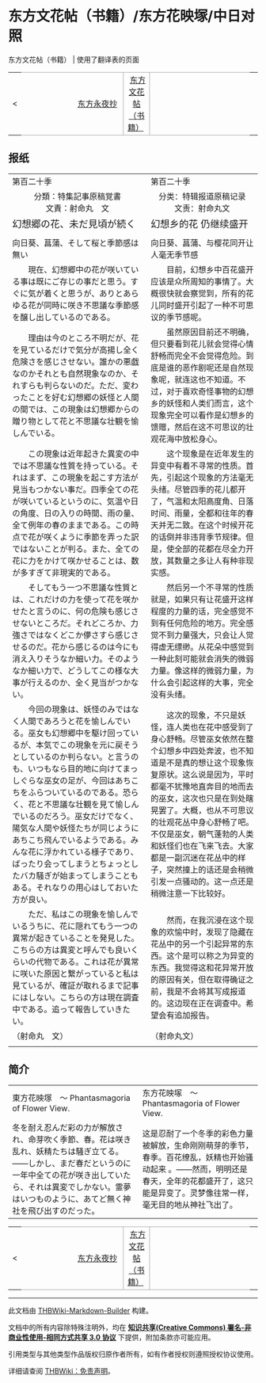 # 东方文花帖（书籍）/东方花映塚/中日对照

<!-- source html: G:\repos\THBWiki-Markdown-Builder\THBWikiMarkdown\Temp\main\2\2d\ns0%3A%E4%B8%9C%E6%96%B9%E6%96%87%E8%8A%B1%E5%B8%96%EF%BC%88%E4%B9%A6%E7%B1%8D%EF%BC%89%2F%E4%B8%9C%E6%96%B9%E8%8A%B1%E6%98%A0%E5%A1%9A%2F%E4%B8%AD%E6%97%A5%E5%AF%B9%E7%85%A7.html -->

东方文花帖（书籍） | 使用了翻译表的页面

<center>

<table>
<tbody><tr>
<td>&lt;
</td>
<td style="border-top: 1px solid #aaaaaa; border-bottom: 1px solid #aaaaaa; width: 50%; text-align: right"><a href="./东方文花帖（书籍）-东方永夜抄-中日对照.md" title="东方文花帖（书籍）/东方永夜抄/中日对照">东方永夜抄</a>&#160;
</td>
<td style="text-align: center; border-left: 1px solid #aaaaaa; border-right: 1px solid #aaaaaa; border-top: 1px solid #aaaaaa; border-bottom: 1px solid #aaaaaa;">&#160;<a href="./东方文花帖（书籍）.md" title="东方文花帖（书籍）">东方文花帖（书籍）</a>&#160;
</td>
<td style="border-top: 1px solid #aaaaaa; border-bottom: 1px solid #aaaaaa; width: 50%; text-align: left">
</td>
<td>
</td></tr></tbody></table>

  
</center>

## 报纸

<table><tbody><tr class="tt-content-header" id="报纸-1" data-pos="&#91;&quot;\u62a5\u7eb8&quot;,1&#93;"><td class="tt-jah" lang="ja"><div class="poem">第百二十季</div></td><td class="tt-zhh" lang="zh"><div class="poem">第百二十季</div></td></tr><tr class="tt-content" id="报纸-2" data-pos="&#91;&quot;\u62a5\u7eb8&quot;,2&#93;"><td class="tt-ja" lang="ja"><div class="poem"><center>分類：特集記事原稿覚書<br>文責：射命丸　文</center></div></td><td class="tt-zh" lang="zh"><div class="poem"><center>分类：特辑报道原稿记录<br>文责：射命丸文</center></div></td></tr><tr class="tt-content-header" id="报纸-3" data-pos="&#91;&quot;\u62a5\u7eb8&quot;,3&#93;"><td class="tt-jah" lang="ja"><div class="poem"><big>幻想郷の花、未だ見頃が続く</big></div></td><td class="tt-zhh" lang="zh"><div class="poem"><big>幻想乡的花 仍继续盛开</big></div></td></tr><tr class="tt-text-header" id="报纸-4" data-pos="&#91;&quot;\u62a5\u7eb8&quot;,4&#93;"><td colspan="2" class="tt-text" lang="zh"><div class="poem"></div></td></tr><tr class="tt-content-header" id="报纸-5" data-pos="&#91;&quot;\u62a5\u7eb8&quot;,5&#93;"><td class="tt-jah" lang="ja"><div class="poem">向日葵、菖蒲、そして桜と季節感は無い</div></td><td class="tt-zhh" lang="zh"><div class="poem">向日葵、菖蒲、与樱花同开让人毫无季节感</div></td></tr><tr class="tt-content" id="报纸-6" data-pos="&#91;&quot;\u62a5\u7eb8&quot;,6&#93;"><td class="tt-ja" lang="ja"><div class="poem">　　現在、幻想郷中の花が咲いている事は既にご存じの事だと思う。すぐに気が着くと思うが、ありとあらゆる花が同時に咲き不思議な季節感を醸し出しているのである。</div></td><td class="tt-zh" lang="zh"><div class="poem">　　目前，幻想乡中百花盛开应该是众所周知的事情了。大概很快就会察觉到，所有的花儿同时盛开引起了一种不可思议的季节感呢。</div></td></tr><tr class="tt-content" id="报纸-7" data-pos="&#91;&quot;\u62a5\u7eb8&quot;,7&#93;"><td class="tt-ja" lang="ja"><div class="poem">　　理由は今のところ不明だが、花を見ているだけで気分が高揚し全く危険さを感じさせない。誰かの悪戯なのかそれとも自然現象なのか、それすらも判らないのだ。ただ、変わったことを好む幻想郷の妖怪と人間の間では、この現象は幻想郷からの贈り物として花と不思議な壮観を愉しんでいる。</div></td><td class="tt-zh" lang="zh"><div class="poem">　　虽然原因目前还不明确，但只要看到花儿就会觉得心情舒畅而完全不会觉得危险。到底是谁的恶作剧呢还是自然现象呢，就连这也不知道。不过，对于喜欢奇怪事物的幻想乡的妖怪和人类们而言，这个现象完全可以看作是幻想乡的馈赠，然后在这不可思议的壮观花海中放松身心。</div></td></tr><tr class="tt-content" id="报纸-8" data-pos="&#91;&quot;\u62a5\u7eb8&quot;,8&#93;"><td class="tt-ja" lang="ja"><div class="poem">　　この現象は近年起きた異変の中では不思議な性質を持っている。それはまず、この現象を起こす方法が見当もつかない事だ。四季全ての花が咲いているというのに、気温や日の角度、日の入りの時間、雨の量、全て例年の春のままである。この時点で花が咲くように季節を弄った訳ではないことが判る。また、全ての花に力をかけて咲かせることは、数が多すぎて非現実的である。</div></td><td class="tt-zh" lang="zh"><div class="poem">　　这个现象是在近年发生的异变中有着不寻常的性质。首先，引起这个现象的方法毫无头绪。尽管四季的花儿都开了，气温和太阳高度角、日落时间、雨量，全都和往年的春天并无二致。在这个时候开花的话倒并非违背季节规律。但是，使全部的花都在尽全力开放，其数量之多让人有种非现实感。</div></td></tr><tr class="tt-content" id="报纸-9" data-pos="&#91;&quot;\u62a5\u7eb8&quot;,9&#93;"><td class="tt-ja" lang="ja"><div class="poem">　　そしてもう一つ不思議な性質とは、これだけの力を使って花を咲かせたと言うのに、何の危険も感じさせないところだ。それどころか、力強さではなくどこか儚さすら感じさせるのだ。花から感じるのは今にも消え入りそうなか細い力。そのようなか細い力で、どうしてこの様な大事が行えるのか、全く見当がつかない。</div></td><td class="tt-zh" lang="zh"><div class="poem">　　然后另一个不寻常的性质就是，如果只有让花盛开这样程度的力量的话，完全感觉不到有任何危险的地方。完全感觉不到力量强大，只会让人觉得虚无缥缈。从花朵中感觉到一种此刻可能就会消失的微弱力量。像这样的微弱力量，为什么会引起这样的大事，完全没有头绪。</div></td></tr><tr class="tt-content" id="报纸-10" data-pos="&#91;&quot;\u62a5\u7eb8&quot;,10&#93;"><td class="tt-ja" lang="ja"><div class="poem">　　今回の現象は、妖怪のみではなく人間であろうと花を愉しんでいる。巫女も幻想郷中を駆け回っているが、本気でこの現象を元に戻そうとしているのか判らない。と言うのも、いつもなら目的地に向けてまっしぐらな巫女の足が、今回はあちこちをふらついているのである。恐らく、花と不思議な壮観を見て愉しんでいるのだろう。巫女だけでなく、陽気な人間や妖怪たちが同じようにあちこち飛んでいるようである。みんな花に浮かれている様子であり、ばったり会ってしまうとちょっとしたバカ騒ぎが始まってしまうこともある。それなりの用心はしておいた方が良い。</div></td><td class="tt-zh" lang="zh"><div class="poem">　　这次的现象，不只是妖怪，连人类也在花中感受到了身心舒畅。尽管巫女依然在整个幻想乡中四处奔波，也不知道是不是真的想让这个现象恢复原状。这么说是因为，平时都毫不犹豫地直奔目的地而去的巫女，这次也只是在到处瞎晃罢了。大概，也从不可思议的壮观花丛中身心舒畅了吧。不仅是巫女，朝气蓬勃的人类和妖怪们也在飞来飞去。大家都是一副沉迷在花丛中的样子，突然撞上的话还是会稍微引发一点骚动的。这一点还是稍微注意一下比较好。</div></td></tr><tr class="tt-content" id="报纸-11" data-pos="&#91;&quot;\u62a5\u7eb8&quot;,11&#93;"><td class="tt-ja" lang="ja"><div class="poem">　　ただ、私はこの現象を愉しんでいるうちに、花に隠れてもう一つの異常が起きていることを発見した。こちらの方は異変と呼んでも良いくらいの代物である。これは花が異常に咲いた原因と繋がっていると私は見ているが、確証が取れるまで記事にはしない。こちらの方は現在調査中である。追って報告していきたい。</div></td><td class="tt-zh" lang="zh"><div class="poem">　　然而，在我沉浸在这个现象的欢愉中时，发现了隐藏在花丛中的另一个引起异常的东西。这个是可以称之为异变的东西。我觉得这和花异常开放的原因有关，但在取得确证之前，我是不会将其写成报道的。这边现在正在调查中。希望会有追加报告。</div></td></tr><tr class="tt-content-right" id="报纸-12" data-pos="&#91;&quot;\u62a5\u7eb8&quot;,12&#93;"><td class="tt-jar" lang="ja"><div class="poem">（射命丸　文）</div></td><td class="tt-zhr" lang="zh"><div class="poem">（射命丸文）</div></td></tr><tr class="tt-text-header" id="报纸-13" data-pos="&#91;&quot;\u62a5\u7eb8&quot;,13&#93;"><td colspan="2" class="tt-text" lang="zh"><div class="poem"></div></td></tr></tbody></table>



## 简介

<table><tbody><tr class="tt-content-header" id="简介-1" data-pos="&#91;&quot;\u7b80\u4ecb&quot;,1&#93;"><td class="tt-jah" lang="ja"><div class="poem">東方花映塚　～ Phantasmagoria of Flower View.</div></td><td class="tt-zhh" lang="zh"><div class="poem">东方花映塚　～ Phantasmagoria of Flower View.</div></td></tr><tr class="tt-content" id="简介-2" data-pos="&#91;&quot;\u7b80\u4ecb&quot;,2&#93;"><td class="tt-ja" lang="ja"><div class="poem">冬を耐え忍んだ彩の力が解放され、命芽吹く季節、春。花は咲き乱れ、妖精たちは騒ぎ立てる。――しかし、まだ春だというのに一年中全ての花が咲き出していたら、それは異変でしかない。霊夢はいつものように、あてど無く神社を飛び出すのだった。</div></td><td class="tt-zh" lang="zh"><div class="poem">这是忍耐了一个冬季的彩色力量被解放，生命刚刚萌芽的季节，春季。百花缭乱，妖精也开始骚动起来 。——然而，明明还是春天，全年的花都盛开了，这只能是异变了。灵梦像往常一样，毫无目的地从神社飞出了。<br></div></td></tr></tbody></table>



  
  

  

<center>

<table>
<tbody><tr>
<td>&lt;
</td>
<td style="border-top: 1px solid #aaaaaa; border-bottom: 1px solid #aaaaaa; width: 50%; text-align: right"><a href="./东方文花帖（书籍）-东方永夜抄-中日对照.md" title="东方文花帖（书籍）/东方永夜抄/中日对照">东方永夜抄</a>&#160;
</td>
<td style="text-align: center; border-left: 1px solid #aaaaaa; border-right: 1px solid #aaaaaa; border-top: 1px solid #aaaaaa; border-bottom: 1px solid #aaaaaa;">&#160;<a href="./东方文花帖（书籍）.md" title="东方文花帖（书籍）">东方文花帖（书籍）</a>&#160;
</td>
<td style="border-top: 1px solid #aaaaaa; border-bottom: 1px solid #aaaaaa; width: 50%; text-align: left">
</td>
<td>
</td></tr></tbody></table>

  
</center>
  
  

  





---

此文档由 [THBWiki-Markdown-Builder](https://github.com/Delsin-Yu/THBWiki-Markdown-Builder) 构建。

文档中的所有内容除特殊注明外，均在 [**知识共享(Creative Commons) 署名-非商业性使用-相同方式共享 3.0 协议**](https://creativecommons.org/licenses/by-sa/3.0/deed.zh-hans) 下提供，附加条款亦可能应用。

引用类型与其他类型作品版权归原作者所有，如有作者授权则遵照授权协议使用。

详细请查阅 [THBWiki：免责声明](https://thbwiki.cc/THBWiki:%E5%85%8D%E8%B4%A3%E5%A3%B0%E6%98%8E)。

